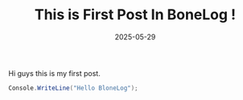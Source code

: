 ﻿---
title: "This is First Post In BoneLog !"
date: "2025-05-29"
tags: ["BoneLog"]
cover: "images/Logo.jpg"
thumbnail : "images/Logo.jpg"
shortDescription : "this is my first post in bonelog, jsut for test"
---

Hi guys this is my first post.



```csharp
Console.WriteLine("Hello BloneLog");
```
